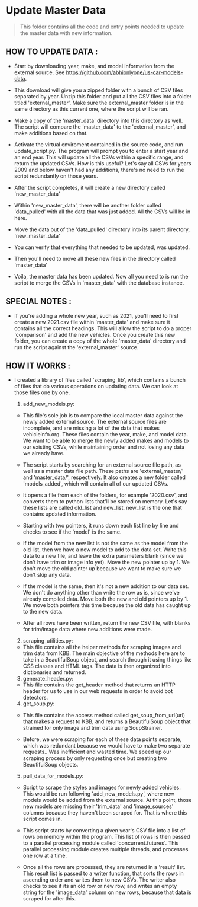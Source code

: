 # Update Master Data
> This folder contains all the code and entry points needed to update the master data with new information.

## HOW TO UPDATE DATA :
- Start by downloading year, make, and model information from the external source. See https://github.com/abhionlyone/us-car-models-data.

- This download will give you a zipped folder with a bunch of CSV files separated by year. Unzip this folder and put all the CSV files into a folder titled 'external_master'. Make sure the external_master folder is in the same directory as this current one, where the script will be ran.

- Make a copy of the 'master_data' directory into this directory as well. The script will compare the 'master_data' to the 'external_master', and make additions based on that.

- Activate the virtual enviroment contained in the source code, and run update_script.py. The program will prompt you to enter a start year and an end year. This will update all the CSVs within a specific range, and return the updated CSVs. How is this useful? Let's say all CSVs for years 2009 and below haven't had any additions, there's no need to run the script redundantly on those years.

- After the script completes, it will create a new directory called 'new_master_data'

- Within 'new_master_data', there will be another folder called 'data_pulled' with all the data that was just added. All the CSVs will be in here.

- Move the data out of the 'data_pulled' directory into its parent directory, 'new_master_data'

- You can verify that everything that needed to be updated, was updated.

- Then you'll need to move all these new files in the directory called 'master_data'

- Voila, the master data has been updated. Now all you need to is run the script to merge the CSVs in 'master_data' with the database instance.

## SPECIAL NOTES :
- If you're adding a whole new year, such as 2021, you'll need to first create a new 2021.csv file within 'master_data' and make sure it contains all the correct headings. This will allow the script to do a proper 'comparison' and add the new vehicles. Once you create this new folder, you can create a copy of the whole 'master_data' directory and run the script against the 'external_master' source.

## HOW IT WORKS :
- I created a library of files called 'scraping_lib', which contains a bunch of files that do various operations on updating data. We can look at those files one by one.

  1. add_new_models.py:

    - This file's sole job is to compare the local master data against the newly added external source. The external source files are incomplete, and are missing a lot of the data that makes vehicleinfo.org. These files contain the year, make, and model data. We want to be able to merge the newly added makes and models to our existing CSVs, while maintaining order and not losing any data we already have.

    - The script starts by searching for an external source file path, as well as a master data file path. These paths are 'external_master/' and 'master_data/', respectively. It also creates a new folder called 'models_added', which will contain all of our updated CSVs.

    - It opens a file from each of the folders, for example '2020.csv', and converts them to python lists that'll be stored on memory. Let's say these lists are called old_list and new_list. new_list is the one that contains updated information.

    - Starting with two pointers, it runs down each list line by line and checks to see if the 'model' is the same.

    - If the model from the new list is not the same as the model from the old list, then we have a new model to add to the data set. Write this data to a new file, and leave the extra parameters blank (since we don't have trim or image info yet). Move the new pointer up by 1. We don't move the old pointer up because we want to make sure we don't skip any data.

    - If the model is the same, then it's not a new addition to our data set. We don't do anything other than write the row as is, since we've already compiled data. Move both the new and old pointers up by 1. We move both pointers this time because the old data has caught up to the new data.

    - After all rows have been written, return the new CSV file, with blanks for trim/image data where new additions were made.

  2. scraping_utilities.py:
    - This file contains all the helper methods for scraping images and trim data from KBB. The main objective of the methods here are to take in a BeautifulSoup object, and search through it using things like CSS classes and HTML tags. The data is then organized into dictionaries and returned.

  3. generate_header.py:
    - This file contains the get_header method that returns an HTTP header for us to use in our web requests in order to avoid bot detectors.

  4. get_soup.py:
    - This file contains the access method called get_soup_from_url(url) that makes a request to KBB, and returns a BeautifulSoup object that strained for only image and trim data using SoupStrainer.

    - Before, we were scraping for each of these data points separate, which was redundant because we would have to make two separate requests.. Was inefficient and wasted time. We speed up our scraping process by only requesting once but creating two BeautifulSoup objects.

  5. pull_data_for_models.py:
    - Script to scrape the styles and images for newly added vehicles. This would be run following 'add_new_models.py', where new models would be added from the external source. At this point, those new models are missing their 'trim_data' and 'image_sources' columns because they haven't been scraped for. That is where this script comes in.

    - This script starts by converting a given year's CSV file into a list of rows on memory within the program. This list of rows is then passed to a parallel processing module called 'concurrent.futures'. This parallel processing module creates multiple threads, and processes one row at a time.

    - Once all the rows are processed, they are returned in a 'result' list. This result list is passed to a writer function, that sorts the rows in ascending order and writes them to new CSVs. The writer also checks to see if its an old row or new row, and writes an empty string for the 'image_data' column on new rows, because that data is scraped for after this.

